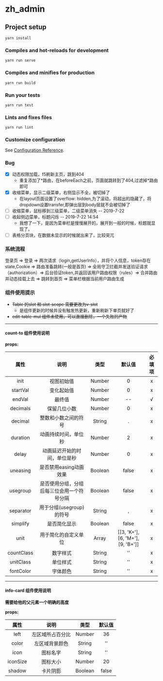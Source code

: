# zh_admin

## Project setup
```
yarn install
```

### Compiles and hot-reloads for development
```
yarn run serve
```

### Compiles and minifies for production
```
yarn run build
```

### Run your tests
```
yarn run test
```

### Lints and fixes files
```
yarn run lint
```

### Customize configuration
See [Configuration Reference](https://cli.vuejs.org/config/).

### Bug
- [x] 动态权限加载，f5刷新主页，跳到404
  - 重复添加了\*路由，在beforeEach之前，页面就跳转到了404,过滤掉\*路由即可
- [X] 收缩菜单，显示二级菜单，右侧显示不全，被切掉了
  - 在layout页面设置了overflow: hidden,为了滚动，将超出的隐藏了，将dropdown设置transfer,即弹出层到body层就不会被切掉了
- [ ] 收缩菜单，鼠标移到三级菜单，二级菜单消失 -- 2019-7-22
- [ ] 收起侧边菜单，标题闪烁 -- 2019-7-22 14:54
  - 我想了一下，是因为菜单栏是慢慢展开的，展开到一般的时候，标题就显现了。
- [ ] 表格分页块，在数据未显示的时候就出来了，比较突兀

### 系统流程
登录页 => 登录 => 两次请求（login,getUserInfo），并将个人信息，token存在state,Cookie => 路由准备跳转(一般是首页)
=> 全局守卫拦截并发送验证请求（authorization）=> 后台验证token,并返回该用户路由权限（rules）=> 合并路由并动态挂载上去
=> 跳转到首页 => 菜单栏根据当前用户路由生成

### 组件使用提示
- ~~Table 的slot 和 slot-scope 需要更改为v-slot~~
  - 是组件更新的时候并没有触发热更新，重新刷新下单页就好了
- ~~edit-table-mul 组件未使用，可以直接删除，一个失败的产物~~
----
#### count-to 组件使用说明

**props:**

属性|说明|类型|默认值|必填项
:-:|:-:|:-:|:-:|:-:
init|视图初始值|Number|0|x
startVal|变化起始值|Number|0|x
endVal|最终值|Number| -- | √
decimals|保留几位小数|Number|0|x
decimal|整数和小数之间的符号|String|.|x
duration|动画持续时间，单位秒|Number|2|x
delay|动画延迟开始的时间，单位是秒|Number|0|x
uneasing|是否禁用easing动画效果|Boolean|false|x
usegroup|是否使用分组，分组后每三位会用一个符号分隔|Boolean|false|x
separator|用于分组(usegroup)的符号|String|,|x
simplify|是否简化显示|Boolean|false|x
unit|用于简化的自定义单位|Array|[[3, 'K+'], [6, 'M+'], [9, 'B+']]|x
countClass|数字样式|String|''|x
unitClass|单位样式|String|''|x
fontColor|字体颜色|String|''|x


----

#### info-card 组件使用说明

**需要给他的父元素一个明确的高度**

**props:**

属性|说明|类型|默认值
:-:|:-:|:-:|:-:|
left|左区域所占百分比|Number|36
color|左区域背景颜色|String|''
icon|图标名字|String|''
iconSize|图标大小|Number|20
shadow|卡片阴影|Boolean|false

